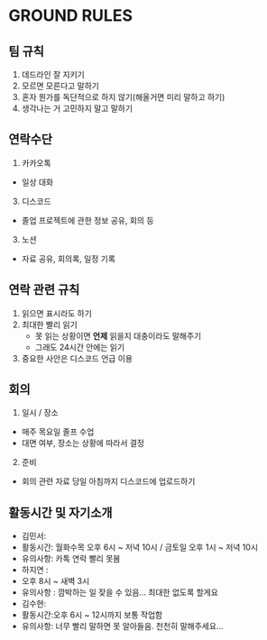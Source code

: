 # GROUND RULES

## 팀 규칙

1. 데드라인 잘 지키기
2. 모르면 모른다고 말하기
3. 혼자 뭔가를 독단적으로 하지 않기(해올거면 미리 말하고 하기)
4. 생각나는 거 고민하지 말고 말하기

## 연락수단
1. 카카오톡
 - 일상 대화
3. 디스코드
 - 졸업 프로젝트에 관한 정보 공유, 회의 등
3. 노션
 - 자료 공유, 회의록, 일정 기록

## 연락 관련 규칙
1. 읽으면 표시라도 하기
2. 최대한 빨리 읽기
	- 못 읽는 상황이면 **언제** 읽을지 대충이라도 말해주기
	- 그래도 24시간 안에는 읽기
3. 중요한 사안은 디스코드 언급 이용

## 회의
1. 일시 / 장소
 - 매주 목요일 졸프 수업
 - 대면 여부, 장소는 상황에 따라서 결정
2. 준비
 - 회의 관련 자료 당일 아침까지 디스코드에 업로드하기

## 활동시간 및 자기소개
- 김민서: 
 - 활동시간: 월화수목 오후 6시 \~ 저녁 10시 / 금토일 오후 1시 \~ 저녁 10시
 - 유의사항: 카톡 연락 빨리 못봄
- 하지연 :
 - 오후 8시 \~ 새벽 3시
 - 유의사항 : 깜박하는 일 잦을 수 있음… 최대한 없도록 할게요
- 김수현: 
 - 활동시간:오후 6시 \~ 12시까지 보통 작업함
 - 유의사항: 너무 빨리 말하면 못 알아들음. 천천히 말해주세요…
